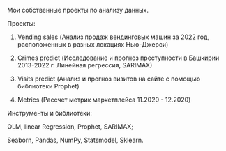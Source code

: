 Мои собственные проекты по анализу данных. 

Проекты:

1. Vending sales  (Анализ продаж вендинговых машин за 2022 год, расположенных в разных локациях Нью-Джерси)

2. Crimes predict (Исследование и прогноз преступности в Башкирии 2013-2022 г. Линейная регрессия, SARIMAX)

3. Visits predict (Анализ и прогноз визитов на сайте с помощью библиотеки Prophet)

4. Metrics (Рассчет метрик маркетплейса 11.2020 - 12.2020)

Инструменты и библиотеки:

OLM, linear Regression, Prophet, SARIMAX;

Seaborn, Pandas, NumPy, Statsmodel, Sklearn. 
